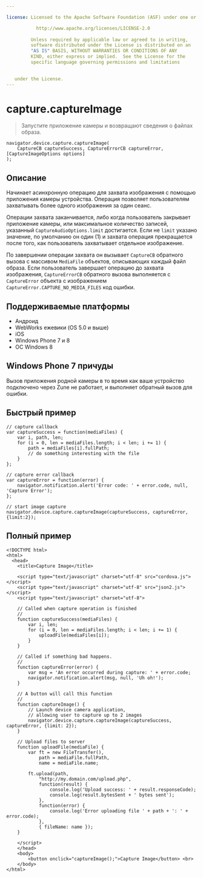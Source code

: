 ```yaml
---

license: Licensed to the Apache Software Foundation (ASF) under one or more contributor license agreements. See the NOTICE file distributed with this work for additional information regarding copyright ownership. The ASF licenses this file to you under the Apache License, Version 2.0 (the "License"); you may not use this file except in compliance with the License. You may obtain a copy of the License at

           http://www.apache.org/licenses/LICENSE-2.0
    
         Unless required by applicable law or agreed to in writing,
         software distributed under the License is distributed on an
         "AS IS" BASIS, WITHOUT WARRANTIES OR CONDITIONS OF ANY
         KIND, either express or implied.  See the License for the
         specific language governing permissions and limitations
    

   under the License.
---
```


# capture.captureImage

> Запустите приложение камеры и возвращают сведения о файлах образа.

    navigator.device.capture.captureImage(
        CaptureCB captureSuccess, CaptureErrorCB captureError, [CaptureImageOptions options]
    );
    

## Описание

Начинает асинхронную операцию для захвата изображения с помощью приложения камеры устройства. Операция позволяет пользователям захватывать более одного изображения за один сеанс.

Операции захвата заканчивается, либо когда пользователь закрывает приложение камеры, или максимальное количество записей, указанный `CaptureAudioOptions.limit` достигается. Если не `limit` указано значение, по умолчанию он один (1) и захвата операция прекращается после того, как пользователь захватывает отдельное изображение.

По завершении операции захвата он вызывает `CaptureCB` обратного вызова с массивом `MediaFile` объектов, описывающих каждый файл образа. Если пользователь завершает операцию до захвата изображения, `CaptureErrorCB` обратного вызова выполняется с `CaptureError` объекта с изображением `CaptureError.CAPTURE_NO_MEDIA_FILES` код ошибки.

## Поддерживаемые платформы

*   Андроид
*   WebWorks ежевики (OS 5.0 и выше)
*   iOS
*   Windows Phone 7 и 8
*   ОС Windows 8

## Windows Phone 7 причуды

Вызов приложения родной камеры в то время как ваше устройство подключено через Zune не работает, и выполняет обратный вызов для ошибки.

## Быстрый пример

    // capture callback
    var captureSuccess = function(mediaFiles) {
        var i, path, len;
        for (i = 0, len = mediaFiles.length; i < len; i += 1) {
            path = mediaFiles[i].fullPath;
            // do something interesting with the file
        }
    };
    
    // capture error callback
    var captureError = function(error) {
        navigator.notification.alert('Error code: ' + error.code, null, 'Capture Error');
    };
    
    // start image capture
    navigator.device.capture.captureImage(captureSuccess, captureError, {limit:2});
    

## Полный пример

    <!DOCTYPE html>
    <html>
      <head>
        <title>Capture Image</title>
    
        <script type="text/javascript" charset="utf-8" src="cordova.js"></script>
        <script type="text/javascript" charset="utf-8" src="json2.js"></script>
        <script type="text/javascript" charset="utf-8">
    
        // Called when capture operation is finished
        //
        function captureSuccess(mediaFiles) {
            var i, len;
            for (i = 0, len = mediaFiles.length; i < len; i += 1) {
                uploadFile(mediaFiles[i]);
            }
        }
    
        // Called if something bad happens.
        //
        function captureError(error) {
            var msg = 'An error occurred during capture: ' + error.code;
            navigator.notification.alert(msg, null, 'Uh oh!');
        }
    
        // A button will call this function
        //
        function captureImage() {
            // Launch device camera application,
            // allowing user to capture up to 2 images
            navigator.device.capture.captureImage(captureSuccess, captureError, {limit: 2});
        }
    
        // Upload files to server
        function uploadFile(mediaFile) {
            var ft = new FileTransfer(),
                path = mediaFile.fullPath,
                name = mediaFile.name;
    
            ft.upload(path,
                "http://my.domain.com/upload.php",
                function(result) {
                    console.log('Upload success: ' + result.responseCode);
                    console.log(result.bytesSent + ' bytes sent');
                },
                function(error) {
                    console.log('Error uploading file ' + path + ': ' + error.code);
                },
                { fileName: name });
        }
    
        </script>
        </head>
        <body>
            <button onclick="captureImage();">Capture Image</button> <br>
        </body>
    </html>